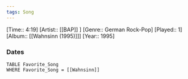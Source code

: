 ```yaml
---
tags: Song  
---
```

[Time:: 4:19]
[Artist:: [[BAP]] ]
[Genre:: German Rock-Pop]
[Played:: 1]
[Album:: [[Wahnsinn (1995)]]]
[Year:: 1995]
### Dates
````dataview
TABLE Favorite_Song
WHERE Favorite_Song = [[Wahnsinn]]
````